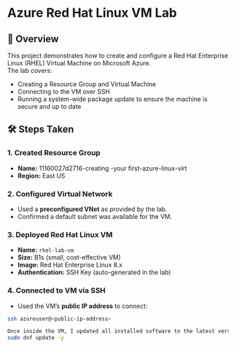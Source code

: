 # Azure Red Hat Linux VM Lab

## 📖 Overview
This project demonstrates how to create and configure a Red Hat Enterprise Linux (RHEL) Virtual Machine on Microsoft Azure.  
The lab covers:
- Creating a Resource Group and Virtual Machine
- Connecting to the VM over SSH
- Running a system-wide package update to ensure the machine is secure and up to date

## 🛠 Steps Taken

### 1. Created Resource Group
- **Name:** 11160027d2716-creating -your first-azure-linux-virt
- **Region:** East US 

### 2. Configured Virtual Network
- Used a **preconfigured VNet** as provided by the lab.
- Confirmed a default subnet was available for the VM.

### 3. Deployed Red Hat Linux VM
- **Name:** `rhel-lab-vm`
- **Size:** B1s (small, cost-effective VM)
- **Image:** Red Hat Enterprise Linux 8.x
- **Authentication:** SSH Key (auto-generated in the lab)

### 4. Connected to VM via SSH
- Used the VM’s **public IP address** to connect:

```bash
ssh azureuser@<public-ip-address>

Once inside the VM, I updated all installed software to the latest versions using:
sudo dnf update -y
